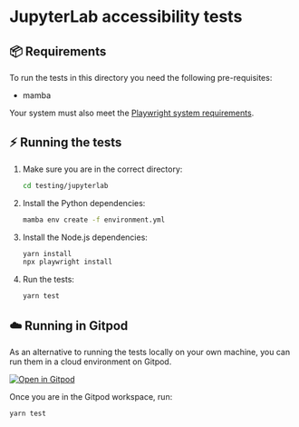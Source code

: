 # JupyterLab accessibility tests

## :package: Requirements

To run the tests in this directory you need the following pre-requisites:

- mamba

Your system must also meet the [Playwright system requirements](https://playwright.dev/docs/library#system-requirements).

## :zap: Running the tests

1. Make sure you are in the correct directory:

    ```bash
    cd testing/jupyterlab
    ```

2. Install the Python dependencies:

    ```bash
    mamba env create -f environment.yml
    ```

3. Install the Node.js dependencies:

    ```bash
    yarn install
    npx playwright install
    ```

4. Run the tests:

    ```bash
    yarn test
    ```

## :cloud: Running in Gitpod

As an alternative to running the tests locally on your own machine, you can run them in a cloud environment on Gitpod.

[![Open in Gitpod](https://gitpod.io/button/open-in-gitpod.svg)](https://gitpod.io/#https://github.com/jupyter/accessibility)

Once you are in the Gitpod workspace, run:

```bash
yarn test
```
